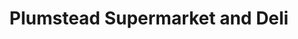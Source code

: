 ---
title: "Plumstead Supermarket and Deli"
url: /cape-town/plumstead-supermarket-and-deli/
shop: convenience
---